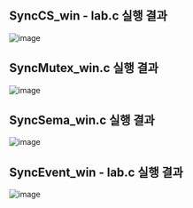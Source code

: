 ## SyncCS_win - lab.c 실행 결과
![image](https://github.com/dmswn1004/NetworkProgramming/assets/101851472/fc06e614-b064-43be-bb4c-3d919d6aa221)

## SyncMutex_win.c 실행 결과
![image](https://github.com/dmswn1004/NetworkProgramming/assets/101851472/a19ecc0c-bb0e-4862-b09d-ee33c2a910a1)

## SyncSema_win.c 실행 결과
![image](https://github.com/dmswn1004/NetworkProgramming/assets/101851472/17e22e29-1319-41f9-ab43-5e2ea80b43b6)

## SyncEvent_win - lab.c 실행 결과
![image](https://github.com/dmswn1004/NetworkProgramming/assets/101851472/df9e6740-a25b-41e5-bf3b-188e80aeaf3a)
